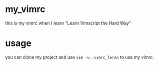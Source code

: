 # my_vimrc
this is my vimrc when I learn "Learn Vimscript the Hard Way"

# usage
you can clone my project and use ```vim -u .vimrc_leran``` to use my vimrc.
